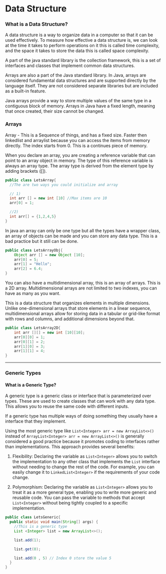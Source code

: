 # Data Structure

### What is a Data Structure?

A data structure is a way to organize data in a computer so that it can be used effectively. To measure how effective a data structure is, we can look at the time it takes to perform operations on it this is called time complexity, and the space it takes to store the data this is called space complexity.

A part of the java standard library is the collection framework, this is a set of interfaces and classes that implement common data structures.

Arrays are also a part of the Java standard library. In Java, arrays are considered fundamental data structures and are supported directly by the language itself. They are not considered separate libraries but are included as a built-in feature.

Java arrays provide a way to store multiple values of the same type in a contiguous block of memory. Arrays in Java have a fixed length, meaning that once created, their size cannot be changed.

### Arrays

Array - This is a Sequence of things, and has a fixed size. Faster then linkedlist and arraylist because you can access the items from memory directly. The index starts from 0. This is a continues piece of memory.

When you declare an array, you are creating a reference variable that can point to an array object in memory. The type of this reference variable is always an array type. The array type is derived from the element type by adding brackets ([]).

```java
public class LetsArray{
  //The are two ways you could initialize and array

  // 1)
  int arr [] = new int [10] //Max items are 10
  arr[0] = 1;

  //2)
  int arr[] = {1,2,4,5}
}
```

In java an array can only be one type but all the types have a wrapper class, an array of objects can be made and you can store any data type. This is a bad practice but it still can be done.

```java
public class LetsArrayObj{
    Object arr [] = new Object [10];
    arr[0] = 5;
    arr[1] = "Hello";
    arr[2] = 6.4;
}
```

You can also have a multidimensional array, this is an array of arrays. This is a 2D array. Multidimensional arrays are not limited to two indexes, you can have as many as you want.

This is a data structure that organizes elements in multiple dimensions. Unlike one-dimensional arrays that store elements in a linear sequence, multidimensional arrays allow for storing data in a tabular or grid-like format with rows and columns, and additional dimensions beyond that.

```java
public class LetsArray2D{
    int arr [][] = new int [10][10];
    arr[0][0] = 1;
    arr[0][1] = 2;
    arr[1][0] = 3;
    arr[1][1] = 4;
}
```

---

### Generic Types

#### What is a Generic Type?

A generic type is a generic class or interface that is parameterized over types. These are used to create classes that can work with any data type. This allows you to reuse the same code with different inputs.

If a generic type has multiple ways of doing something they usually have a interface that they implement.

Using the most generic type like `List<Integer> arr = new ArrayList<>()` instead of `ArrayList<Integer> arr = new ArrayList<>()` is generally considered a good practice because it promotes coding to interfaces rather than implementations. This approach provides several benefits:

1. Flexibility: Declaring the variable as `List<Integer>` allows you to switch the implementation to any other class that implements the `List` interface without needing to change the rest of the code. For example, you can easily change it to `LinkedList<Integer>` if the requirements of your code change.

2. Polymorphism: Declaring the variable as `List<Integer>` allows you to treat it as a more general type, enabling you to write more generic and reusable code. You can pass the variable to methods that accept `List<Integer>` without being tightly coupled to a specific implementation.

```java
public class LetsGeneric{
  public static void main(String[] args) {
    //This is a generic type
    List <Integer> list = new ArrayList<>();

    list.add(1);

    list.get(0);

    list.add(0 , 5) // Index 0 store the value 5
  }
}
```